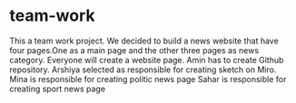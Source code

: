 # team-work
This a team work project.
We decided to build a news website that have four pages.One as a main page and the other three pages as news category.
Everyone will create a website page.
Amin has to create Github repository.
Arshiya selected as responsible for creating sketch on Miro.
Mina is responsible for creating politic news page
Sahar is responsible for creating sport news page
